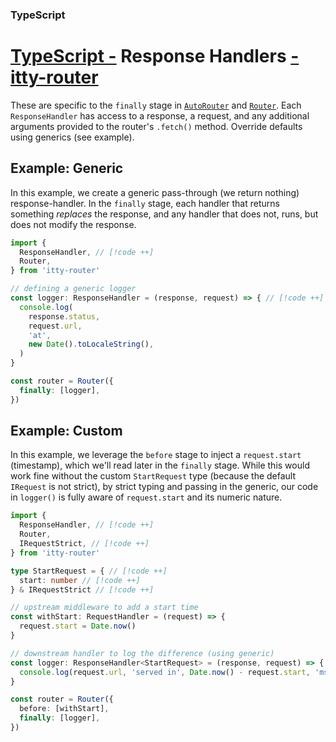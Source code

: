 ### TypeScript
# <u>TypeScript -</u> Response Handlers <u>- itty-router</u>

These are specific to the `finally` stage in [`AutoRouter`](/itty-router/routers/autorouter) and [`Router`](/itty-router/routersrouter).  Each `ResponseHandler` has access to a response, a request, and any additional arguments provided to the router's `.fetch()` method.  Override defaults using generics (see example).

## Example: Generic
In this example, we create a generic pass-through (we return nothing) response-handler.  In the `finally` stage, each handler that returns something *replaces* the response, and any handler that does not, runs, but does not modify the response.
```ts
import {
  ResponseHandler, // [!code ++]
  Router,
} from 'itty-router'

// defining a generic logger
const logger: ResponseHandler = (response, request) => { // [!code ++]
  console.log(
    response.status,
    request.url,
    'at',
    new Date().toLocaleString(),
  )
}

const router = Router({
  finally: [logger],
})
```

## Example: Custom
In this example, we leverage the `before` stage to inject a `request.start` (timestamp), which we'll read later in the `finally` stage.  While this would work fine without the custom `StartRequest` type (because the default `IRequest` is not strict), by strict typing and passing in the generic, our code in `logger()` is fully aware of `request.start` and its numeric nature.
```ts
import {
  ResponseHandler, // [!code ++]
  Router,
  IRequestStrict, // [!code ++]
} from 'itty-router'

type StartRequest = { // [!code ++]
  start: number // [!code ++]
} & IRequestStrict // [!code ++]

// upstream middleware to add a start time
const withStart: RequestHandler = (request) => {
  request.start = Date.now()
}

// downstream handler to log the difference (using generic)
const logger: ResponseHandler<StartRequest> = (response, request) => { // [!code ++]
  console.log(request.url, 'served in', Date.now() - request.start, 'ms')
}

const router = Router({
  before: [withStart],
  finally: [logger],
})
```
